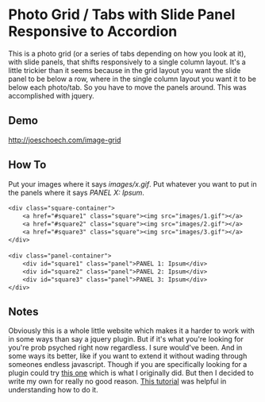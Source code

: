 # Photo Grid / Tabs with Slide Panel Responsive to Accordion

This is a photo grid (or a series of tabs depending on how you look at it), with slide panels, that shifts responsively to a single column layout. It's a little trickier than it seems because in the grid layout you want the slide panel to be below a row, where in the single column layout you want it to be below each photo/tab. So you have to move the panels around. This was accomplished with jquery.

## Demo

http://joeschoech.com/image-grid

## How To

Put your images where it says *images/x.gif*. Put whatever you want to put in the panels where it says *PANEL X: Ipsum*.

	<div class="square-container">
        <a href="#square1" class="square"><img src="images/1.gif"></a>
        <a href="#square2" class="square"><img src="images/2.gif"></a>
        <a href="#square3" class="square"><img src="images/3.gif"></a>
    </div>

    <div class="panel-container">
        <div id="square1" class="panel">PANEL 1: Ipsum</div>
        <div id="square2" class="panel">PANEL 2: Ipsum</div>
        <div id="square3" class="panel">PANEL 3: Ipsum</div>
    </div>

## Notes

Obviously this is a whole little website which makes it a harder to work with in some ways than say a jquery plugin. But if it's what you're looking for you're prob psyched right now regardless. I sure would've been. And in some ways its better, like if you want to extend it without wading through someones endless javascript. Though if you are specifically looking for a plugin could try [this one](https://github.com/samsono/Easy-Responsive-Tabs-to-Accordion) which is what I originally did. But then I decided to write my own for really no good reason. [This tutorial](http://inspirationalpixels.com/tutorials/creating-tabs-with-html-css-and-jquery) was helpful in understanding how to do it.